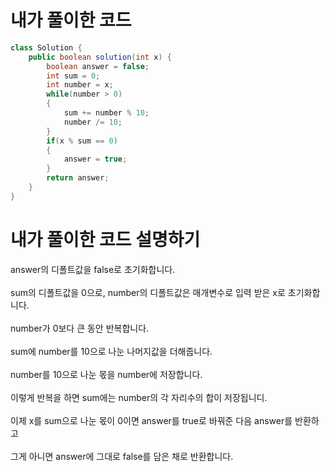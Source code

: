 # 내가 풀이한 코드

```java
class Solution {
    public boolean solution(int x) {
        boolean answer = false;
        int sum = 0;
        int number = x;
        while(number > 0)
        {
            sum += number % 10;
            number /= 10;
        }
        if(x % sum == 0)
        {
            answer = true;
        }
        return answer;
    }
}
```

# 내가 풀이한 코드 설명하기

answer의 디폴트값을 false로 초기화합니다.<br><br>
sum의 디폴트값을 0으로, number의 디폴트값은 매개변수로 입력 받은 x로 초기화합니다.<br><br>
number가 0보다 큰 동안 반복합니다.<br><br>
sum에 number를 10으로 나눈 나머지값을 더해줍니다.<br><br>
number를 10으로 나눈 몫을 number에 저장합니다.<br><br>
이렇게 반복을 하면 sum에는 number의 각 자리수의 합이 저장됩니디.<br><br>
이제 x를 sum으로 나눈 몫이 0이면 answer를 true로 바꿔준 다음 answer를 반환하고<br><br>
그게 아니면 answer에 그대로 false를 담은 채로 반환합니다.
